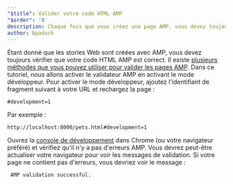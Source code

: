 ```yaml
---
"$title": Valider votre code HTML AMP
"$order": '8'
description: Chaque fois que vous créez une page AMP, vous devez toujours vérifier que votre code HTML AMP est correct. Il existe [plusieurs méthodes que vous pouvez utiliser pour valider vos pages AMP ...
author: bpaduch
---
```


Étant donné que les stories Web sont créées avec AMP, vous devez toujours vérifier que votre code HTML AMP est correct. Il existe [plusieurs méthodes que vous pouvez utiliser pour valider les pages AMP](../../../../documentation/guides-and-tutorials/learn/validation-workflow/validate_amp.md). Dans ce tutoriel, nous allons activer le validateur AMP en activant le mode développeur. Pour activer le mode développeur, ajoutez l'identifiant de fragment suivant à votre URL et rechargez la page :

```text
#development=1
```

Par exemple :

```text
http://localhost:8000/pets.html#development=1
```

Ouvrez la [console de développement](https://developer.chrome.com/devtools/docs/console) dans Chrome (ou votre navigateur préféré) et vérifiez qu'il n'y a pas d'erreurs AMP. Vous devrez peut-être actualiser votre navigateur pour voir les messages de validation. Si votre page ne contient pas d'erreurs, vous devriez voir le message :

```text
 AMP validation successful.
```
